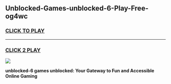 
## Unblocked-Games-unblocked-6-Play-Free-og4wc
<h3>
<a href="https://premium76.site?title=unblocked-6&ref=23A">CLICK TO PLAY</a></h3>
<hr>

<h3>
<a href="https://premium76.site?title=unblocked-6&ref=23A">CLICK 2 PLAY</a>
  
</h3>

<a href="https://premium76.site?title=unblocked-6&ref=23A"><img src="https://clearcache.store/games.png"></a>


**unblocked-6 games unblocked: Your Gateway to Fun and Accessible Online Gaming**

